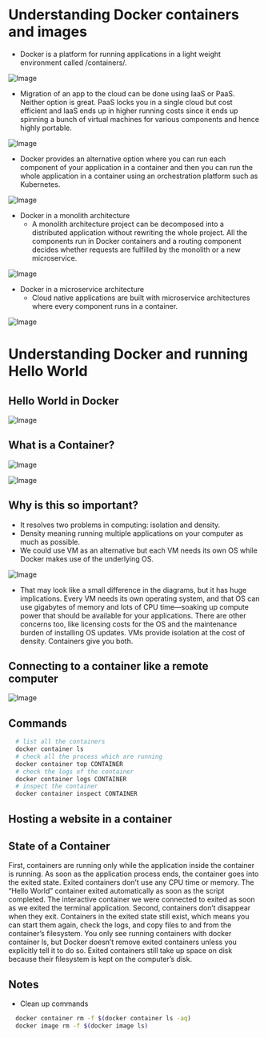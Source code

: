 # Understanding Docker containers and images

- Docker is a platform for running applications in a light weight environment called /containers/.

![Image](/understanding-docker-containers-and-imag-2.jpg)

- Migration of an app to the cloud can be done using IaaS or PaaS. Neither option is great. PaaS locks you in a single cloud but cost efficient and IaaS ends up in higher running costs since it ends up spinning a bunch of virtual machines for various components and hence highly portable.

![Image](/understanding-docker-containers-and-imag-1.jpg)

- Docker provides an alternative option where you can run each component of your application in a container and then you can run the whole application in a container using an orchestration platform such as Kubernetes.

![Image](/understanding-docker-containers-and-imag-3.jpg)

- Docker in a monolith architecture
  - A monolith architecture project can be decomposed into a distributed application without rewriting the whole project. All the components run in Docker containers and a routing component decides whether requests are fulfilled by the monolith or a new microservice.

![Image](/understanding-docker-containers-and-imag-4.jpg)

- Docker in a microservice architecture
  - Cloud native applications are built with microservice architectures where every component runs in a container.

![Image](/understanding-docker-containers-and-imag-5.jpg)

# Understanding Docker and running Hello World

## Hello World in Docker

![Image](/understanding-docker-and-running-hello-w-1.jpg)

## What is a Container?

![Image](/understanding-docker-and-running-hello-w-2.jpg)

![Image](/understanding-docker-and-running-hello-w-3.jpg)

## Why is this so important?

- It resolves two problems in computing: isolation and density.
- Density meaning running multiple applications on your computer as much as possible.
- We could use VM as an alternative but each VM needs its own OS while Docker makes use of the underlying OS.

![Image](/understanding-docker-and-running-hello-w-4.jpg)

- That may look like a small difference in the diagrams, but it has huge implications. Every VM needs its own operating system, and that OS can use gigabytes of memory and lots of CPU time—soaking up compute power that should be available for your applications. There are other concerns too, like licensing costs for the OS and the maintenance burden of installing OS updates. VMs provide isolation at the cost of density. Containers give you both.

## Connecting to a container like a remote computer

![Image](/connecting-to-a-container-like-a-remote--1.jpg)

## Commands

```bash
  # list all the containers
  docker container ls
  # check all the process which are running
  docker container top CONTAINER
  # check the logs of the container
  docker container logs CONTAINER
  # inspect the container
  docker container inspect CONTAINER
```

## Hosting a website in a container

## State of a Container

First, containers are running only while the application inside the container is running. As soon as the application process ends, the container goes into the exited state. Exited containers don’t use any CPU time or memory. The “Hello World” container exited automatically as soon as the script completed. The interactive container we were connected to exited as soon as we exited the terminal application. Second, containers don’t disappear when they exit. Containers in the exited state still exist, which means you can start them again, check the logs, and copy files to and from the container’s filesystem. You only see running containers with docker container ls, but Docker doesn’t remove exited containers unless you explicitly tell it to do so. Exited containers still take up space on disk because their filesystem is kept on the computer’s disk.

## Notes

- Clean up commands

```bash
  docker container rm -f $(docker container ls -aq)
  docker image rm -f $(docker image ls)
```
